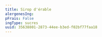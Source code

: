 ```yaml
---
title: Sirop d'érable 
alergenesIng:
pFrais: False
ingType: sucres
uuid: 35638801-2873-44ee-b3ed-f02bf77faa18
---
```

